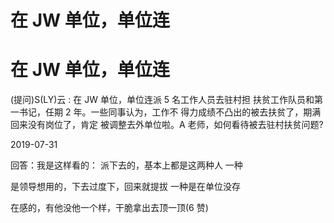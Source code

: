 # 在 JW 单位，单位连

# 在 JW 单位，单位连

(提问)S(LY)云 : 在 JW 单位，单位连派 5 名工作人员去驻村担 扶贫工作队员和第一书记，任期 2 年。一些同事认为，工作不 得力成绩不凸出的被去扶贫了，期满回来没有岗位了，肯定 被调整去外单位啦。A 老师，如何看待被去驻村扶贫问题?

2019-07-31

回答：我是这样看的： 派下去的，基本上都是这两种人 一种

是领导想用的，下去过度下，回来就提拔 一种是在单位没存

在感的，有他没他一个样，干脆拿出去顶一顶(6 赞)